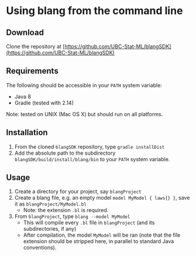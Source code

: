 # Using blang from the command line

Download
--------

Clone the repository at [https://github.com/UBC-Stat-ML/blangSDK](https://github.com/UBC-Stat-ML/blangSDK) 


Requirements
------------

The following should be accessible in your ``PATH`` system variable:

- Java 8
- Gradle (tested with 2.14)

Note: tested on UNIX (Mac OS X) but should run on all platforms.


Installation
------------

1. From the cloned ``blangSDK`` repository, type ``gradle installDist``
2. Add the absolute path to the subdirectory ``blangSDK/build/install/blang/bin`` to your ``PATH`` system variable.


Usage
-----

1. Create a directory for your project, say ``blangProject``
2. Create a blang file, e.g. an empty model ``model MyModel { laws{} }``, save it as ``blangProject/MyModel.bl``
    - Note: the extension ``.bl`` is required.
3. From ``blangProject``, type ``blang --model MyModel``
    - This will compile every ``.bl`` file in ``blangProject`` (and its subdirectories, if any)
    - After compilation, the model ``MyModel`` will be ran (note that the file extension should be stripped here, in parallel to standard Java conventions).
